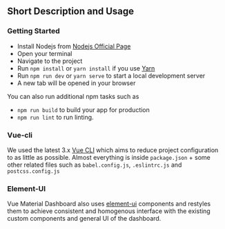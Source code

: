 ## Short Description and Usage

### Getting Started
- Install Nodejs from [Nodejs Official Page](https://nodejs.org/en/)
- Open your terminal
- Navigate to the project
- Run `npm install` or `yarn install` if you use [Yarn](https://yarnpkg.com/en/)
- Run `npm run dev` or `yarn serve` to start a local development server
- A new tab will be opened in your browser

You can also run additional npm tasks such as
- `npm run build` to build your app for production
- `npm run lint` to run linting.

### Vue-cli

We used the latest 3.x [Vue CLI](https://github.com/vuejs/vue-cli) which aims to reduce project configuration
to as little as possible. Almost everything is inside `package.json` + some other related files such as
`babel.config.js`, `.eslintrc.js` and `postcss.config.js`

### Element-UI

  Vue Material Dashboard also uses [element-ui](https://vuematerial.io/ui-elements/elevation) components and restyles them to achieve consistent and homogenous interface with the existing custom components and general UI of the dashboard.
